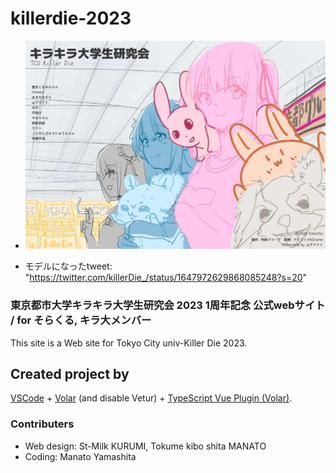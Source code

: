 # killerdie-2023

* ![kd image](./src/assets/5.jpeg)

* モデルになったtweet: "https://twitter.com/killerDie_/status/1647972629868085248?s=20"

### 東京都市大学キラキラ大学生研究会 2023 1周年記念 公式webサイト / for そらくる, キラ大メンバー

This site is a Web site for Tokyo City univ-Killer Die 2023.
## Created project by

[VSCode](https://code.visualstudio.com/) + [Volar](https://marketplace.visualstudio.com/items?itemName=Vue.volar) (and disable Vetur) + [TypeScript Vue Plugin (Volar)](https://marketplace.visualstudio.com/items?itemName=Vue.vscode-typescript-vue-plugin).

### Contributers
* Web design: St-Milk KURUMI, Tokume kibo shita MANATO
* Coding: Manato Yamashita
